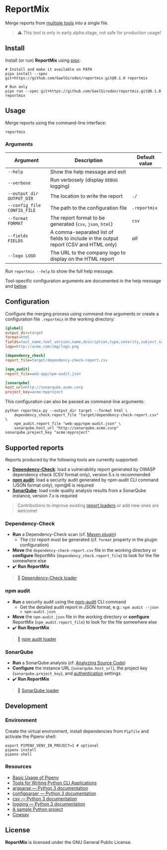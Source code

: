 # ReportMix

Merge reports from [multiple tools](#supported-reports) into a single file.

> :warning: This tool is only in early alpha stage, not safe for production usage!

## Install

Install (or run) **ReportMix** using [pipx](https://pypi.org/project/pipx/):

```shell
# Install and make it available on PATH
pipx install --spec git+https://github.com/GaelGirodon/reportmix.git@0.1.0 reportmix

# Run only
pipx run --spec git+https://github.com/GaelGirodon/reportmix.git@0.1.0 reportmix
```

## Usage

Merge reports using the command-line interface:

```shell
reportmix
```

### Arguments

| Argument                    | Description                                                                          | Default value |
| --------------------------- | ------------------------------------------------------------------------------------ | ------------- |
| `--help`                    | Show the help message and exit                                                       |               |
| `--verbose`                 | Run verbosely (display `DEBUG` logging)                                              |               |
| `--output_dir OUTPUT_DIR`   | The location to write the report                                                     | `./`          |
| `--config_file CONFIG_FILE` | The path to the configuration file                                                   | `.reportmix`  |
| `--format FORMAT`           | The report format to be generated (`csv`, `json`, `html`)                            | `csv`         |
| `--fields FIELDS`           | A comma-separated list of fields to include in the output report (CSV and HTML only) | _all_         |
| `--logo LOGO`               | The URL to the company logo to display on the HTML report                            |               |

Run `reportmix --help` to show the full help message.

Tool-specific configuration arguments are documented in the help message
and [below](#supported-reports).

## Configuration

Configure the merging process using command-line arguments
or create a configuration file `.reportmix` in the working directory:

```ini
[global]
output_dir=target
format=html
fields=tool_name,tool_version,name,description,type,severity,subject_name
logo=http://acme.com/img/logo.png

[dependency_check]
report_file=target/dependency-check-report.csv

[npm_audit]
report_file=web-app/npm-audit.json

[sonarqube]
host_url=http://sonarqube.acme.corp
project_key=acme:myproject
```

This configuration can also be passed as command-line arguments:

```shell
python reportmix.py --output_dir target --format html \
    dependency_check.report_file "target/dependency-check-report.csv" \
    npm_audit.report_file "web-app/npm-audit.json" \
    sonarqube.host_url "http://sonarqube.acme.corp" sonarqube.project_key "acme:myproject"
```

## Supported reports

Reports produced by the following tools are currently supported:

- [**Dependency-Check**](#dependency-check):
  load a vulnerability report generated by OWASP dependency check
  (CSV format only), version 5.x is recommended
- [**npm audit**](#npm-audit):
  load a security audit generated by npm-audit CLI command
  (JSON format only), npm@6 is required
- [**SonarQube**](#sonarqube):
  load code quality analysis results from a SonarQube instance,
  version 7.x is required

> Contributions to improve existing [report loaders](reportmix/loaders)
> or add new ones are welcome!

### Dependency-Check

- **Run** a Dependency-Check scan (cf. [Maven plugin](https://jeremylong.github.io/DependencyCheck/dependency-check-maven/))
  - The `CSV` report must be generated (cf. `format` property in the plugin configuration)
- **Move** the `dependency-check-report.csv` file in the working directory
  or **configure** ReportMix (`dependency_check.report_file`) to look for the file somewhere else
- :heavy_check_mark: **Run ReportMix**

> :bookmark_tabs: [Dependency-Check loader](reportmix/loaders/dependency_check.py)

### npm audit

- **Run** a security audit using the [npm-audit](https://docs.npmjs.com/cli/audit) CLI command
  - Get the detailed audit report in JSON format, e.g.: `npm audit --json > npm-audit.json`
- **Move** the `npm-audit.json` file in the working directory
  or **configure** ReportMix (`npm_audit.report_file`) to look for the file somewhere else
- :heavy_check_mark: **Run ReportMix**

> :bookmark_tabs: [npm audit loader](reportmix/loaders/npm_audit.py)

### SonarQube

- **Run** a SonarQube analysis (cf. [Analyzing Source Code](https://docs.sonarqube.org/latest/analysis/overview/))
- **Configure** the instance URL (`sonarqube.host_url`), the project key (`sonarqube.project_key`),
  and [authentication](https://docs.sonarqube.org/latest/extend/web-api/) settings
- :heavy_check_mark: **Run ReportMix**

> :bookmark_tabs: [SonarQube loader](reportmix/loaders/sonarqube.py)

## Development

### Environment

Create the virtual environment, install dependencies from `Pipfile`
and activate the Pipenv shell:

```shell
export PIPENV_VENV_IN_PROJECT=1 # optional
pipenv install
pipenv shell
```

### Resources

- [Basic Usage of Pipenv](https://docs.pipenv.org/en/latest/basics/)
- [Tools for Writing Python CLI Applications](https://hackernoon.com/tools-for-writing-python-cli-applications-ba52db1e454f)
- [argparse — Python 3 documentation](https://docs.python.org/3/library/argparse.html)
- [configparser — Python 3 documentation](https://docs.python.org/3/library/configparser.html)
- [csv — Python 3 documentation](https://docs.python.org/3/library/csv.html)
- [logging — Python 3 documentation](https://docs.python.org/3/howto/logging.html)
- [A sample Python project](https://github.com/pypa/sampleproject)
- [Cowsay](https://github.com/VaasuDevanS/cowsay-python)

## License

**ReportMix** is licensed under the GNU General Public License.
